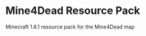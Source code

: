 Mine4Dead Resource Pack
======================================

Minecraft 1.6.1 resource pack for the Mine4Dead map
